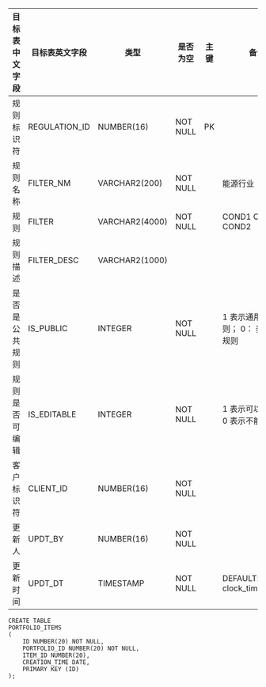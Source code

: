 <!--sec data-title="规则过滤条件表" data-id="section0" data-show=true ces-->

| 目标表中文字段 | 目标表英文字段       | 类型             | 是否为空     | 主键   | 备注                            |
| ------- | ------------- | -------------- | -------- | ---- | ----------------------------- |
| 规则标识符   | REGULATION_ID | NUMBER(16)     | NOT NULL | PK   |                               |
| 规则名称    | FILTER_NM     | VARCHAR2(200)  | NOT NULL |      | 能源行业                          |
| 规则      | FILTER        | VARCHAR2(4000) | NOT NULL |      | COND1 OR COND2                |
| 规则描述    | FILTER_DESC   | VARCHAR2(1000) |          |      |                               |
| 是否是公共规则 | IS_PUBLIC     | INTEGER        | NOT NULL |      | 1 表示通用的规则； 0： 表示私有规则          |
| 规则是否可编辑 | IS_EDITABLE   | INTEGER        | NOT NULL |      | 1 表示可以编辑； 0 表示不能编辑            |
| 客户标识符   | CLIENT_ID     | NUMBER(16)     | NOT NULL |      |                               |
| 更新人     | UPDT_BY       | NUMBER(16)     | NOT NULL |      |                               |
| 更新时间    | UPDT_DT       | TIMESTAMP      | NOT NULL |      | DEFAULT:    clock_timestamp() |
<!--endsec-->

<!--sec data-title="DDL" data-id="section1" data-show=true ces-->

    CREATE TABLE
    PORTFOLIO_ITEMS
    (
        ID NUMBER(20) NOT NULL,
        PORTFOLIO_ID NUMBER(20) NOT NULL,
        ITEM_ID NUMBER(20),
        CREATION_TIME DATE,
        PRIMARY KEY (ID)
    );
<!--endsec-->

